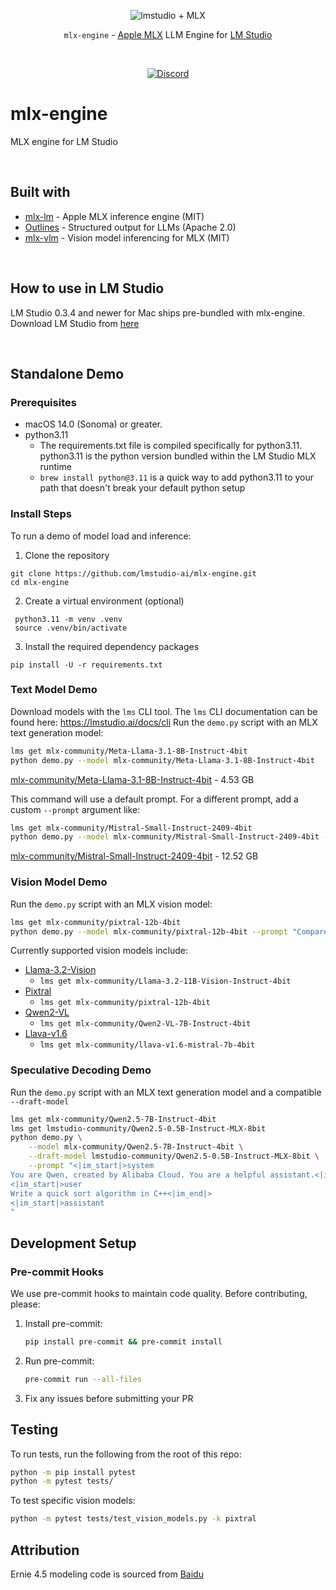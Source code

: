 <p align="center">
  <picture> 
    <img alt="lmstudio + MLX" src="https://github.com/user-attachments/assets/128bf3ba-d8d6-4fc8-85c9-4d0113ba5499">
  </picture>
</p>

<p align="center"><bold><code>mlx-engine</code> - <a href="https://github.com/ml-explore/mlx">Apple MLX</a> LLM Engine for <a href="https://lmstudio.ai/">LM Studio</a></bold></p>
<br/>
<p align="center"><a href="https://discord.gg/aPQfnNkxGC"><img alt="Discord" src="https://img.shields.io/discord/1110598183144399058?logo=discord&style=flat&logoColor=white"></a></p>

# mlx-engine
MLX engine for LM Studio

<br/>

## Built with
- [mlx-lm](https://github.com/ml-explore/mlx-examples) - Apple MLX inference engine (MIT)
- [Outlines](https://github.com/dottxt-ai/outlines) - Structured output for LLMs (Apache 2.0)
- [mlx-vlm](https://github.com/Blaizzy/mlx-vlm) - Vision model inferencing for MLX (MIT)

<br/>

## How to use in LM Studio
LM Studio 0.3.4 and newer for Mac ships pre-bundled with mlx-engine.
Download LM Studio from [here](https://lmstudio.ai/download?os=mac)

<br/>

## Standalone Demo

### Prerequisites

- macOS 14.0 (Sonoma) or greater.
- python3.11
  - The requirements.txt file is compiled specifically for python3.11. python3.11 is the python version bundled within the LM Studio MLX runtime
  - `brew install python@3.11` is a quick way to add python3.11 to your path that doesn't break your default python setup

### Install Steps
To run a demo of model load and inference:
1. Clone the repository
```
git clone https://github.com/lmstudio-ai/mlx-engine.git
cd mlx-engine
```
2. Create a virtual environment (optional)
```
 python3.11 -m venv .venv
 source .venv/bin/activate
```
3. Install the required dependency packages
```
pip install -U -r requirements.txt
```

### Text Model Demo
Download models with the `lms` CLI tool. The `lms` CLI documentation can be found here: https://lmstudio.ai/docs/cli
Run the `demo.py` script with an MLX text generation model:
```bash
lms get mlx-community/Meta-Llama-3.1-8B-Instruct-4bit
python demo.py --model mlx-community/Meta-Llama-3.1-8B-Instruct-4bit 
```
[mlx-community/Meta-Llama-3.1-8B-Instruct-4bit](https://model.lmstudio.ai/download/mlx-community/Meta-Llama-3.1-8B-Instruct-4bit) - 4.53 GB

This command will use a default prompt. For a different prompt, add a custom `--prompt` argument like:
```bash
lms get mlx-community/Mistral-Small-Instruct-2409-4bit
python demo.py --model mlx-community/Mistral-Small-Instruct-2409-4bit --prompt "How long will it take for an apple to fall from a 10m tree?"
```
[mlx-community/Mistral-Small-Instruct-2409-4bit](https://model.lmstudio.ai/download/mlx-community/Mistral-Small-Instruct-2409-4bit) - 12.52 GB

### Vision Model Demo
Run the `demo.py` script with an MLX vision model:
```bash
lms get mlx-community/pixtral-12b-4bit
python demo.py --model mlx-community/pixtral-12b-4bit --prompt "Compare these images" --images demo-data/chameleon.webp demo-data/toucan.jpeg
```
Currently supported vision models include:
 - [Llama-3.2-Vision](https://model.lmstudio.ai/download/mlx-community/Llama-3.2-11B-Vision-Instruct-4bit)
   - `lms get mlx-community/Llama-3.2-11B-Vision-Instruct-4bit`
 - [Pixtral](https://model.lmstudio.ai/download/mlx-community/pixtral-12b-4bit)
   - `lms get mlx-community/pixtral-12b-4bit`
 - [Qwen2-VL](https://model.lmstudio.ai/download/mlx-community/Qwen2-VL-7B-Instruct-4bit)
   - `lms get mlx-community/Qwen2-VL-7B-Instruct-4bit`
 - [Llava-v1.6](https://model.lmstudio.ai/download/mlx-community/llava-v1.6-mistral-7b-4bit)
   - `lms get mlx-community/llava-v1.6-mistral-7b-4bit`

### Speculative Decoding Demo
Run the `demo.py` script with an MLX text generation model and a compatible `--draft-model`
```bash
lms get mlx-community/Qwen2.5-7B-Instruct-4bit
lms get lmstudio-community/Qwen2.5-0.5B-Instruct-MLX-8bit
python demo.py \
    --model mlx-community/Qwen2.5-7B-Instruct-4bit \
    --draft-model lmstudio-community/Qwen2.5-0.5B-Instruct-MLX-8bit \
    --prompt "<|im_start|>system
You are Qwen, created by Alibaba Cloud. You are a helpful assistant.<|im_end|>
<|im_start|>user
Write a quick sort algorithm in C++<|im_end|>
<|im_start|>assistant
"
```

## Development Setup

### Pre-commit Hooks

We use pre-commit hooks to maintain code quality. Before contributing, please:

1. Install pre-commit:
   ```bash
   pip install pre-commit && pre-commit install
    ```
2. Run pre-commit:
   ```bash
   pre-commit run --all-files
   ```
3. Fix any issues before submitting your PR

## Testing

To run tests, run the following from the root of this repo:
```bash
python -m pip install pytest
python -m pytest tests/
```

To test specific vision models:
```bash
python -m pytest tests/test_vision_models.py -k pixtral
```

## Attribution

Ernie 4.5 modeling code is sourced from [Baidu](https://huggingface.co/baidu/ERNIE-4.5-0.3B-PT/tree/da6f3b1158d5d0d2bbf552bfc3364c9ec64e8aa5)